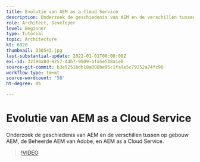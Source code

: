 ```yaml
---
title: Evolutie van AEM as a Cloud Service
description: Onderzoek de geschiedenis van AEM en de verschillen tussen op gebouw AEM, de Beheerde AEM van Adobe, en AEM as a Cloud Service.
role: Architect, Developer
level: Beginner
type: Tutorial
topic: Architecture
kt: 6920
thumbnail: 330543.jpg
last-substantial-update: 2022-01-01T00:00:00Z
exl-id: 32390a8d-8257-44b7-9009-bfa5e518a1e0
source-git-commit: b3e9251bdb18a008be95c1fa9e5c79252a74fc98
workflow-type: tm+mt
source-wordcount: '58'
ht-degree: 0%

---
```


# Evolutie van AEM as a Cloud Service

Onderzoek de geschiedenis van AEM en de verschillen tussen op gebouw AEM, de Beheerde AEM van Adobe, en AEM as a Cloud Service.

>[!VIDEO](https://video.tv.adobe.com/v/330543?quality=12&learn=on)
